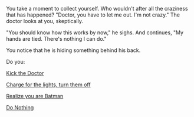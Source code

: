 You take a moment to collect yourself. 
Who wouldn't after all the craziness that has happened?
"Doctor, you have to let me out. I'm not crazy."
The doctor looks at you, skeptically.

"You should know how this works by now," he sighs.
And continues, "My hands are tied. There's nothing I can do."

You notice that he is hiding something behind his back.

Do you:

[Kick the Doctor](kicktheman/kicktheman.md)

[Charge for the lights, turn them off](lightsoff/lightsoff.md)

[Realize you are Batman](I'm-batman/batman.md)

[Do Nothing](nothing/nothing.md)
